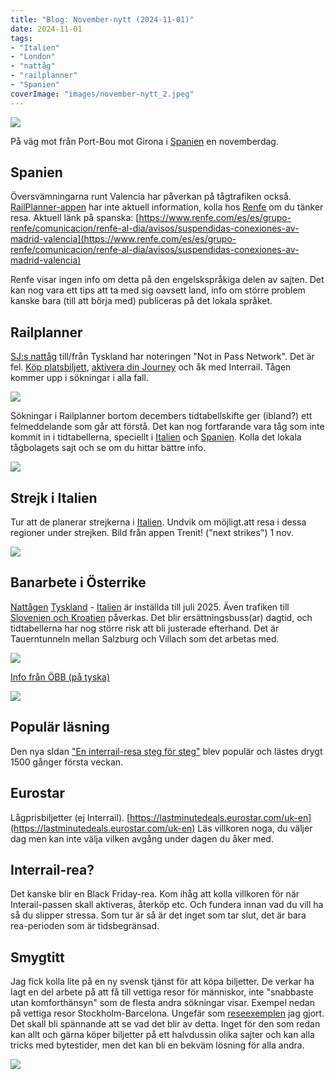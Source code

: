 ```yaml
---
title: "Blog: November-nytt (2024-11-01)"
date: 2024-11-01
tags:
- "Italien"
- "London"
- "nattåg"
- "railplanner"
- "Spanien"
coverImage: "images/november-nytt_2.jpeg"
---
```


![](images/november-nytt_2.jpeg?w=750)

<figcaption>

På väg mot från Port-Bou mot Girona i [Spanien](https://www.trainfo.eu/spanien/) en novemberdag.

</figcaption>

## Spanien

Översvämningarna runt Valencia har påverkan på tågtrafiken också. [RailPlanner-appen](https://www.trainfo.eu/railplanner-appen/) har inte aktuell information, kolla hos [Renfe](https://www.renfe.com/es/es) om du tänker resa. Aktuell länk på spanska: [https://www.renfe.com/es/es/grupo-renfe/comunicacion/renfe-al-dia/avisos/suspendidas-conexiones-av-madrid-valencia](https://www.renfe.com/es/es/grupo-renfe/comunicacion/renfe-al-dia/avisos/suspendidas-conexiones-av-madrid-valencia)

Renfe visar ingen info om detta på den engelskspråkiga delen av sajten. Det kan nog vara ett tips att ta med sig oavsett land, info om större problem kanske bara (till att börja med) publiceras på det lokala språket.

## Railplanner

[SJ:s nattåg](https://www.trainfo.eu/sverige/) till/från Tyskland har noteringen "Not in Pass Network". Det är fel. [Köp platsbiljett](https://www.trainfo.eu/sverige/), [aktivera din Journey](https://www.trainfo.eu/en-interrail-resa-steg-for-steg/) och åk med Interrail. Tågen kommer upp i sökningar i alla fall.

![](images/november-nytt_6.jpeg?w=566)

Sökningar i Railplanner bortom decembers tidtabellskifte ger (ibland?) ett felmeddelande som går att förstå. Det kan nog fortfarande vara tåg som inte kommit in i tidtabellerna, speciellt i [Italien](https://www.trainfo.eu/italien/) och [Spanien](https://www.trainfo.eu/spanien/). Kolla det lokala tågbolagets sajt och se om du hittar bättre info.

![](images/november-nytt_3.jpeg?w=1024)

## Strejk i Italien

Tur att de planerar strejkerna i [Italien](https://www.trainfo.eu/italien/). Undvik om möjligt.att resa i dessa regioner under strejken. Bild från appen Trenit! ("next strikes") 1 nov.

![](images/november-nytt_1.jpeg?w=534)

## Banarbete i Österrike

[Nattågen](https://www.trainfo.eu/nattag/) [Tyskland](https://www.trainfo.eu/tyskland/) - [Italien](https://www.trainfo.eu/italien/) är inställda till juli 2025. Även trafiken till [Slovenien och Kroatien](https://www.trainfo.eu/kroatien/) påverkas. Det blir ersättningsbuss(ar) dagtid, och tidtabellerna har nog större risk att bli justerade efterhand. Det är Tauerntunneln mellan Salzburg och Villach som det arbetas med.

![](images/november-nytt_5.png?w=546)

[Info från ÖBB (på tyska)](https://www.oebb.at/de/fahrplan/baustelleninformation/tauernsperre-schwarzach-mallnitzobervellach)

![](images/november-nytt_4.png?w=1000)

## Populär läsning

Den nya sIdan ["En interrail-resa steg för steg"](https://www.trainfo.eu/en-interrail-resa-steg-for-steg/) blev populär och lästes drygt 1500 gånger första veckan.

## Eurostar

Lågprisbiljetter (ej Interrail). [https://lastminutedeals.eurostar.com/uk-en](https://lastminutedeals.eurostar.com/uk-en) Läs villkoren noga, du väljer dag men kan inte välja vilken avgång under dagen du åker med.

## Interrail-rea?

Det kanske blir en Black Friday-rea. Kom ihåg att kolla villkoren för när Interail-passen skall aktiveras, återköp etc. Och fundera innan vad du vill ha så du slipper stressa. Som tur är så är det inget som tar slut, det är bara rea-perioden som är tidsbegränsad.

## Smygtitt

Jag fick kolla lite på en ny svensk tjänst för att köpa biljetter. De verkar ha lagt en del arbete på att få till vettiga resor för människor, inte "snabbaste utan komforthänsyn" som de flesta andra sökningar visar. Exempel nedan på vettiga resor Stockholm-Barcelona. Ungefär som [reseexemplen](https://www.trainfo.eu/exempel-resor/) jag gjort. Det skall bli spännande att se vad det blir av detta. Inget för den som redan kan allt och gärna köper biljetter på ett halvdussin olika sajter och kan alla tricks med bytestider, men det kan bli en bekväm lösning för alla andra.

![](images/november-nytt_7.png?w=716)
